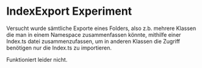 # IndexExport Experiment

Versucht wurde sämtliche Exporte eines Folders, also z.b. mehrere Klassen die man in einem Namespace zusammenfassen könnte, mithilfe einer Index.ts datei zusammenzufassen, um in anderen Klassen die Zugriff benötigen nur die Index.ts zu importieren.

Funktioniert leider nicht.
